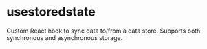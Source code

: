 # usestoredstate

Custom React hook to sync data to/from a data store. Supports both synchronous and asynchronous storage.
